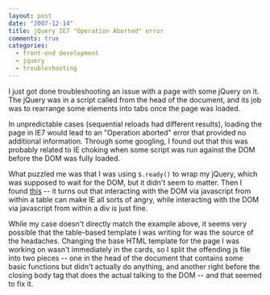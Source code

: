 ```yaml
---
layout: post
date: "2007-12-14"
title: jQuery IE7 "Operation Aborted" error
comments: true
categories:
  - front-end development
  - jquery
  - troubleshooting
---
```


I just got done troubleshooting an issue with a page with some jQuery on it. The jQuery was in a script called from the head of the document, and its job was to rearrange some elements into tabs once the page was loaded.

In unpredictable cases (sequential reloads had different results), loading the page in IE7 would lead to an "Operation aborted" error that provided no additional information. Through some googling, I found out that this was probably related to IE choking when some script was run against the DOM before the DOM was fully loaded.

What puzzled me was that I was using <code>$.ready()</code> to wrap my jQuery, which was supposed to wait for the DOM, but it didn't seem to matter. Then I found <a href="http://channel9.msdn.com/ShowPost.aspx?PostID=215410#215410">this</a> -- it turns out that interacting with the DOM via javascript from within a table can make IE all sorts of angry, while interacting with the DOM via javascript from within a div is just fine.

While my case doesn't directly match the example above, it seems very possible that the table-based template I was writing for was the source of the headaches. Changing the base HTML template for the page I was working on wasn't immediately in the cards, so I split the offending js file into two pieces -- one in the head of the document that contains some basic functions but didn't actually do anything, and another right before the closing body tag that does the actual talking to the DOM -- and that seemed to fix it.
